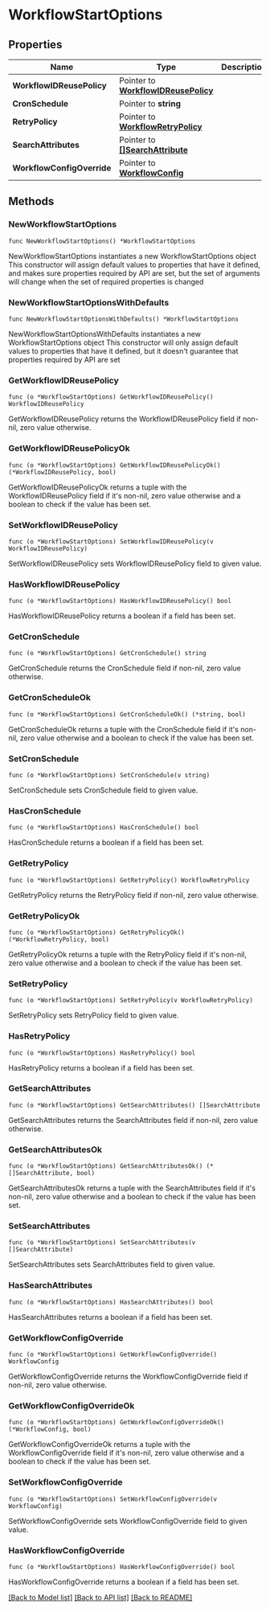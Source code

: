 # WorkflowStartOptions

## Properties

Name | Type | Description | Notes
------------ | ------------- | ------------- | -------------
**WorkflowIDReusePolicy** | Pointer to [**WorkflowIDReusePolicy**](WorkflowIDReusePolicy.md) |  | [optional] 
**CronSchedule** | Pointer to **string** |  | [optional] 
**RetryPolicy** | Pointer to [**WorkflowRetryPolicy**](WorkflowRetryPolicy.md) |  | [optional] 
**SearchAttributes** | Pointer to [**[]SearchAttribute**](SearchAttribute.md) |  | [optional] 
**WorkflowConfigOverride** | Pointer to [**WorkflowConfig**](WorkflowConfig.md) |  | [optional] 

## Methods

### NewWorkflowStartOptions

`func NewWorkflowStartOptions() *WorkflowStartOptions`

NewWorkflowStartOptions instantiates a new WorkflowStartOptions object
This constructor will assign default values to properties that have it defined,
and makes sure properties required by API are set, but the set of arguments
will change when the set of required properties is changed

### NewWorkflowStartOptionsWithDefaults

`func NewWorkflowStartOptionsWithDefaults() *WorkflowStartOptions`

NewWorkflowStartOptionsWithDefaults instantiates a new WorkflowStartOptions object
This constructor will only assign default values to properties that have it defined,
but it doesn't guarantee that properties required by API are set

### GetWorkflowIDReusePolicy

`func (o *WorkflowStartOptions) GetWorkflowIDReusePolicy() WorkflowIDReusePolicy`

GetWorkflowIDReusePolicy returns the WorkflowIDReusePolicy field if non-nil, zero value otherwise.

### GetWorkflowIDReusePolicyOk

`func (o *WorkflowStartOptions) GetWorkflowIDReusePolicyOk() (*WorkflowIDReusePolicy, bool)`

GetWorkflowIDReusePolicyOk returns a tuple with the WorkflowIDReusePolicy field if it's non-nil, zero value otherwise
and a boolean to check if the value has been set.

### SetWorkflowIDReusePolicy

`func (o *WorkflowStartOptions) SetWorkflowIDReusePolicy(v WorkflowIDReusePolicy)`

SetWorkflowIDReusePolicy sets WorkflowIDReusePolicy field to given value.

### HasWorkflowIDReusePolicy

`func (o *WorkflowStartOptions) HasWorkflowIDReusePolicy() bool`

HasWorkflowIDReusePolicy returns a boolean if a field has been set.

### GetCronSchedule

`func (o *WorkflowStartOptions) GetCronSchedule() string`

GetCronSchedule returns the CronSchedule field if non-nil, zero value otherwise.

### GetCronScheduleOk

`func (o *WorkflowStartOptions) GetCronScheduleOk() (*string, bool)`

GetCronScheduleOk returns a tuple with the CronSchedule field if it's non-nil, zero value otherwise
and a boolean to check if the value has been set.

### SetCronSchedule

`func (o *WorkflowStartOptions) SetCronSchedule(v string)`

SetCronSchedule sets CronSchedule field to given value.

### HasCronSchedule

`func (o *WorkflowStartOptions) HasCronSchedule() bool`

HasCronSchedule returns a boolean if a field has been set.

### GetRetryPolicy

`func (o *WorkflowStartOptions) GetRetryPolicy() WorkflowRetryPolicy`

GetRetryPolicy returns the RetryPolicy field if non-nil, zero value otherwise.

### GetRetryPolicyOk

`func (o *WorkflowStartOptions) GetRetryPolicyOk() (*WorkflowRetryPolicy, bool)`

GetRetryPolicyOk returns a tuple with the RetryPolicy field if it's non-nil, zero value otherwise
and a boolean to check if the value has been set.

### SetRetryPolicy

`func (o *WorkflowStartOptions) SetRetryPolicy(v WorkflowRetryPolicy)`

SetRetryPolicy sets RetryPolicy field to given value.

### HasRetryPolicy

`func (o *WorkflowStartOptions) HasRetryPolicy() bool`

HasRetryPolicy returns a boolean if a field has been set.

### GetSearchAttributes

`func (o *WorkflowStartOptions) GetSearchAttributes() []SearchAttribute`

GetSearchAttributes returns the SearchAttributes field if non-nil, zero value otherwise.

### GetSearchAttributesOk

`func (o *WorkflowStartOptions) GetSearchAttributesOk() (*[]SearchAttribute, bool)`

GetSearchAttributesOk returns a tuple with the SearchAttributes field if it's non-nil, zero value otherwise
and a boolean to check if the value has been set.

### SetSearchAttributes

`func (o *WorkflowStartOptions) SetSearchAttributes(v []SearchAttribute)`

SetSearchAttributes sets SearchAttributes field to given value.

### HasSearchAttributes

`func (o *WorkflowStartOptions) HasSearchAttributes() bool`

HasSearchAttributes returns a boolean if a field has been set.

### GetWorkflowConfigOverride

`func (o *WorkflowStartOptions) GetWorkflowConfigOverride() WorkflowConfig`

GetWorkflowConfigOverride returns the WorkflowConfigOverride field if non-nil, zero value otherwise.

### GetWorkflowConfigOverrideOk

`func (o *WorkflowStartOptions) GetWorkflowConfigOverrideOk() (*WorkflowConfig, bool)`

GetWorkflowConfigOverrideOk returns a tuple with the WorkflowConfigOverride field if it's non-nil, zero value otherwise
and a boolean to check if the value has been set.

### SetWorkflowConfigOverride

`func (o *WorkflowStartOptions) SetWorkflowConfigOverride(v WorkflowConfig)`

SetWorkflowConfigOverride sets WorkflowConfigOverride field to given value.

### HasWorkflowConfigOverride

`func (o *WorkflowStartOptions) HasWorkflowConfigOverride() bool`

HasWorkflowConfigOverride returns a boolean if a field has been set.


[[Back to Model list]](../README.md#documentation-for-models) [[Back to API list]](../README.md#documentation-for-api-endpoints) [[Back to README]](../README.md)


